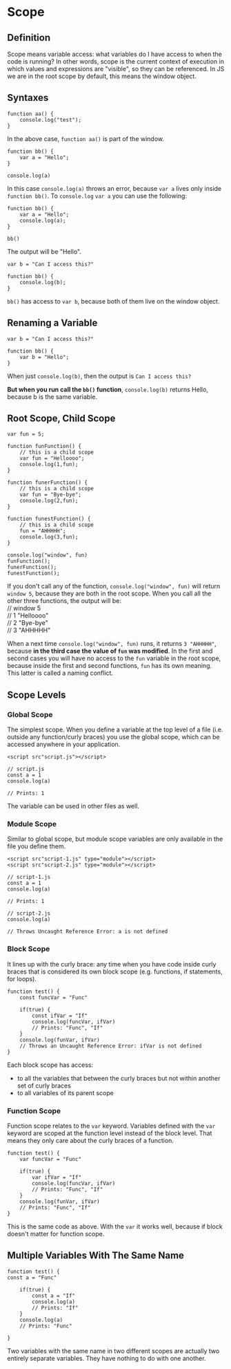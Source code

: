 # Scope

## Definition

Scope means variable access: what variables do I have access to when the code is running? In other words, scope is the current context of execution in which values and expressions are "visible", so they can be referenced.
In JS we are in the root scope by default, this means the window object.

## Syntaxes

```
function aa() {
    console.log("test");
}
```

In the above case, `function aa()` is part of the window.

```
function bb() {
    var a = "Hello";
}

console.log(a)
```

In this case `console.log(a)` throws an error, because `var a` lives only inside `function bb()`. To `console.log` `var a` you can use the following:

```
function bb() {
    var a = "Hello";
    console.log(a);
}

bb()
```

The output will be "Hello".

```
var b = "Can I access this?"

function bb() {
    console.log(b);
}
```

`bb()` has access to `var b`, because both of them live on the window object.

## Renaming a Variable

```
var b = "Can I access this?"

function bb() {
    var b = "Hello";
}
```

When just `console.log(b)`, then the output is `Can I access this?`

**But when you run call the `bb()` function**, `console.log(b)` returns Hello, because b is the same variable.

## Root Scope, Child Scope

```
var fun = 5;

function funFunction() {
    // this is a child scope
    var fun = "Helloooo";
    console.log(1,fun);
}

function funerFunction() {
    // this is a child scope
    var fun = "Bye-bye";
    console.log(2,fun);
}

function funestFunction() {
    // this is a child scope
    fun = "AHHHHH";
    console.log(3,fun);
}

console.log("window", fun)
funFunction();
funerFunction();
funestFunction();
```

If you don't call any of the function, `console.log("window", fun)` will return `window 5`, because they are both in the root scope. When you call all the other three functions, the output will be:  
// window 5  
// 1 "Helloooo"  
// 2 "Bye-bye"  
// 3 "AHHHHH"

When a next time `console.log("window", fun)` runs, it returns `3 "AHHHHH"`, because **in the third case the value of `fun` was modified**. In the first and second cases you will have no access to the `fun` variable in the root scope, because inside the first and second functions, `fun` has its own meaning. This latter is called a naming conflict.

## Scope Levels

### Global Scope

The simplest scope. When you define a variable at the top level of a file (i.e. outside any function/curly braces) you use the global scope, which can be accessed anywhere in your application.

```
<script src"script.js"></script>

// script.js
const a = 1
console.log(a)

// Prints: 1
```

The variable can be used in other files as well.

### Module Scope

Similar to global scope, but module scope variables are only available in the file you define them.

```
<script src"script-1.js" type="module"></script>
<script src"script-2.js" type="module"></script>

// script-1.js
const a = 1
console.log(a)

// Prints: 1

// script-2.js
console.log(a)

// Throws Uncaught Reference Error: a is not defined
```

### Block Scope

It lines up with the curly brace: any time when you have code inside curly braces that is considered its own block scope (e.g. functions, if statements, for loops).

```
function test() {
    const funcVar = "Func"

    if(true) {
        const ifVar = "If"
        console.log(funcVar, ifVar)
        // Prints: "Func", "If"
    }
    console.log(funVar, ifVar)
    // Throws an Uncaught Reference Error: ifVar is not defined
}
```

Each block scope has access:

- to all the variables that between the curly braces but not within another set of curly braces
- to all variables of its parent scope

### Function Scope

Function scope relates to the `var` keyword. Variables defined with the `var` keyword are scoped at the function level instead of the block level. That means they only care about the curly braces of a function.

```
function test() {
    var funcVar = "Func"

    if(true) {
        var ifVar = "If"
        console.log(funcVar, ifVar)
        // Prints: "Func", "If"
    }
    console.log(funVar, ifVar)
    // Prints: "Func", "If"
}
```

This is the same code as above. With the `var` it works well, because if block doesn't matter for function scope.

## Multiple Variables With The Same Name

```
function test() {
const a = "Func"

    if(true) {
        const a = "If"
        console.log(a)
        // Prints: "If"
    }
    console.log(a)
    // Prints: "Func"

}
```

Two variables with the same name in two different scopes are actually two entirely separate variables. They have nothing to do with one another.
